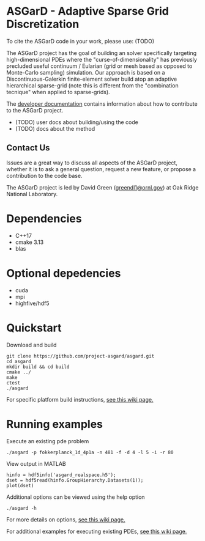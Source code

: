 # ASGarD - Adaptive Sparse Grid Discretization

To cite the ASGarD code in your work, please use: (TODO)

The ASGarD project has the goal of building an solver specifically targeting
high-dimensional PDEs where the "curse-of-dimensionality" has previously
precluded useful continuum / Eularian (grid or mesh based as opposed to
Monte-Carlo sampling) simulation. Our approach is based on a
Discontinuous-Galerkin finite-element solver build atop an adaptive hierarchical
sparse-grid (note this is different from the "combination tecnique" when applied
to sparse-grids).

The [developer documentation](https://github.com/project-asgard/ASGarD/wiki/developing)
contains information about how to contribute to the ASGarD project.

- (TODO) user docs about building/using the code
- (TODO) docs about the method

## Contact Us

Issues are a great way to discuss all aspects of the ASGarD project, whether it
is to ask a general question, request a new feature, or propose a contribution
to the code base.

The ASGarD project is led by David Green (greendl1@ornl.gov) at Oak Ridge
National Laboratory.

# Dependencies

*  C++17
*  cmake 3.13
*  blas

# Optional depedencies

* cuda
* mpi
* highfive/hdf5

# Quickstart

Download and build
```
git clone https://github.com/project-asgard/asgard.git
cd asgard
mkdir build && cd build
cmake ../
make
ctest
./asgard
```

For specific platform build instructions, [see this wiki page.](https://github.com/project-asgard/asgard/wiki/platforms)

# Running examples

Execute an existing pde problem
```
./asgard -p fokkerplanck_1d_4p1a -n 481 -f -d 4 -l 5 -i -r 80
```

View output in MATLAB
```
hinfo = hdf5info('asgard_realspace.h5');
dset = hdf5read(hinfo.GroupHierarchy.Datasets(1));
plot(dset)
```

Additional options can be viewed using the help option
```
./asgard -h
```

For more details on options, [see this wiki page.](https://github.com/project-asgard/asgard/wiki/program-options)

For additional examples for executing existing PDEs, [see this wiki page.](https://github.com/project-asgard/asgard/wiki/custom-pdes)
